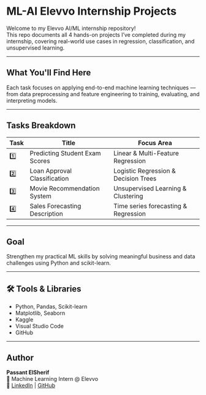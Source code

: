 #  ML-AI Elevvo Internship Projects

Welcome to my Elevvo AI/ML internship repository!  
This repo documents all 4 hands-on projects I’ve completed during my internship, covering real-world use cases in regression, classification, and unsupervised learning.  

---

##  What You'll Find Here

Each task focuses on applying end-to-end machine learning techniques — from data preprocessing and feature engineering to training, evaluating, and interpreting models.

---

##  Tasks Breakdown

| Task | Title | Focus Area |
|------|-------|------------|
| 1️⃣ | Predicting Student Exam Scores | Linear & Multi-Feature Regression |
| 2️⃣ | Loan Approval Classification | Logistic Regression & Decision Trees |
| 3️⃣ | Movie Recommendation System | Unsupervised Learning & Clustering |
| 4️⃣ | Sales Forecasting Description |  Time series forecasting &  Regression |

---

##  Goal

Strengthen my practical ML skills by solving meaningful business and data challenges using Python and scikit-learn.

---

## 🛠 Tools & Libraries

- Python, Pandas, Scikit-learn
- Matplotlib, Seaborn
- Kaggle
- Visual Studio Code
- GitHub

---

##  Author

**Passant ElSherif**  
💼 Machine Learning Intern @ Elevvo  
🔗 [LinkedIn](https://www.linkedin.com/in/passantelsherif) | [GitHub](https://github.com/passantelsherif)



